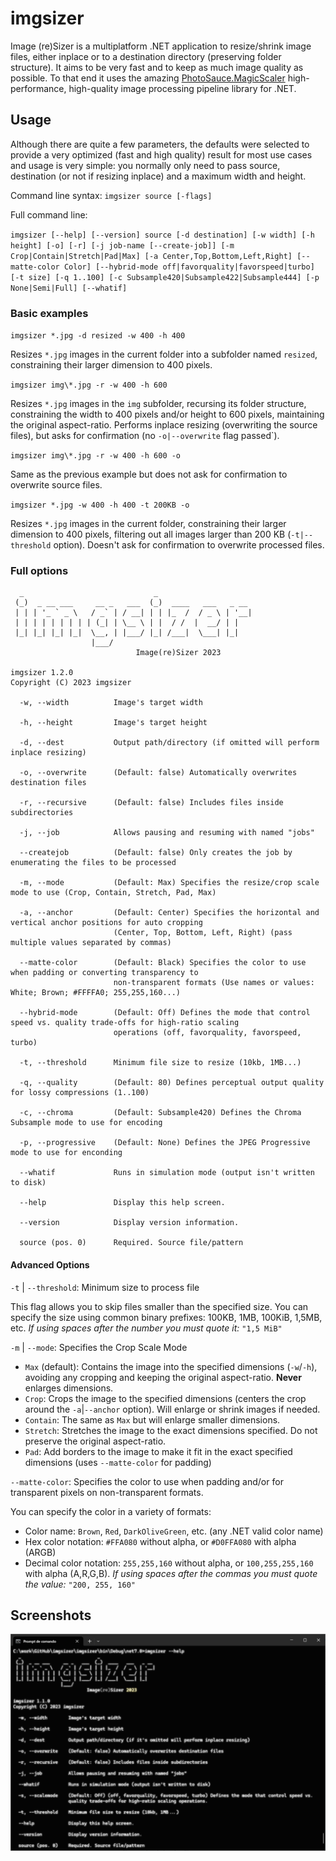 # imgsizer
Image (re)Sizer is a multiplatform .NET application to resize/shrink image files, either inplace or to a destination directory (preserving folder structure). It aims to be very fast and to keep as much image quality as possible. To that end it uses the amazing [PhotoSauce.MagicScaler](https://github.com/saucecontrol/PhotoSauce) high-performance, high-quality image processing pipeline library for .NET.

## Usage
Although there are quite a few parameters, the defaults were selected to provide a very optimized (fast and high quality) result for most use cases and usage is very simple: you normally only need to pass source, destination (or not if resizing inplace) and a maximum width and height.

Command line syntax: `imgsizer source [-flags]`

Full command line: 

`imgsizer [--help] [--version] source [-d destination] [-w width] [-h height] [-o] [-r] [-j job-name [--create-job]] [-m Crop|Contain|Stretch|Pad|Max] [-a Center,Top,Bottom,Left,Right] [--matte-color Color] [--hybrid-mode off|favorquality|favorspeed|turbo] [-t size] [-q 1..100] [-c Subsample420|Subsample422|Subsample444] [-p None|Semi|Full] [--whatif]`

### Basic examples

`imgsizer *.jpg -d resized -w 400 -h 400`

Resizes `*.jpg` images in the current folder into a subfolder named `resized`, constraining their larger dimension to 400 pixels.

`imgsizer img\*.jpg -r -w 400 -h 600`

Resizes `*.jpg` images in the `img` subfolder, recursing its folder structure, constraining the width to 400 pixels and/or height to 600 pixels, maintaining the original aspect-ratio. Performs inplace resizing (overwriting the source files), but asks for confirmation (no `-o|--overwrite` flag passed`).

`imgsizer img\*.jpg -r -w 400 -h 600 -o`

Same as the previous example but does not ask for confirmation to overwrite source files.

`imgsizer *.jpg -w 400 -h 400 -t 200KB -o`

Resizes `*.jpg` images in the current folder, constraining their larger dimension to 400 pixels, filtering out all images larger than 200 KB (`-t|--threshold` option). Doesn't ask for confirmation to overwrite processed files.

### Full options
```
  _                             _
 (_)  _ __ ___     __ _   ___  (_)  ____   ___   _ __
 | | | '_ ` _ \   / _` | / __| | | |_  /  / _ \ | '__|
 | | | | | | | | | (_| | \__ \ | |  / /  |  __/ | |
 |_| |_| |_| |_|  \__, | |___/ |_| /___|  \___| |_|
                  |___/
                            Image(re)Sizer 2023

imgsizer 1.2.0
Copyright (C) 2023 imgsizer

  -w, --width          Image's target width

  -h, --height         Image's target height

  -d, --dest           Output path/directory (if omitted will perform inplace resizing)

  -o, --overwrite      (Default: false) Automatically overwrites destination files

  -r, --recursive      (Default: false) Includes files inside subdirectories

  -j, --job            Allows pausing and resuming with named "jobs"

  --createjob          (Default: false) Only creates the job by enumerating the files to be processed

  -m, --mode           (Default: Max) Specifies the resize/crop scale mode to use (Crop, Contain, Stretch, Pad, Max)

  -a, --anchor         (Default: Center) Specifies the horizontal and vertical anchor positions for auto cropping
                       (Center, Top, Bottom, Left, Right) (pass multiple values separated by commas)

  --matte-color        (Default: Black) Specifies the color to use when padding or converting transparency to
                       non-transparent formats (Use names or values: White; Brown; #FFFFA0; 255,255,160...)

  --hybrid-mode        (Default: Off) Defines the mode that control speed vs. quality trade-offs for high-ratio scaling
                       operations (off, favorquality, favorspeed, turbo)

  -t, --threshold      Minimum file size to resize (10kb, 1MB...)

  -q, --quality        (Default: 80) Defines perceptual output quality for lossy compressions (1..100)

  -c, --chroma         (Default: Subsample420) Defines the Chroma Subsample mode to use for encoding

  -p, --progressive    (Default: None) Defines the JPEG Progressive mode to use for enconding

  --whatif             Runs in simulation mode (output isn't written to disk)

  --help               Display this help screen.

  --version            Display version information.

  source (pos. 0)      Required. Source file/pattern
```

#### Advanced Options
`-t` | `--threshold`: Minimum size to process file

This flag allows you to skip files smaller than the specified size. You can specify the size using common binary prefixes: 100KB, 1MB, 100KiB, 1,5MB, etc.
_If using spaces after the number you must quote it:_ `"1,5 MiB"`

`-m` | `--mode`: Specifies the Crop Scale Mode
* `Max` (default): Contains the image into the specified dimensions (`-w`/`-h`), avoiding any cropping and keeping the original aspect-ratio. **Never** enlarges dimensions. 
* `Crop`: Crops the image to the specified dimensions (centers the crop around the `-a`|`--anchor` option). Will enlarge or shrink images if needed.
* `Contain`: The same as `Max` but will enlarge smaller dimensions.
* `Stretch`: Stretches the image to the exact dimensions specified. Do not preserve the original aspect-ratio.
* `Pad`: Add borders to the image to make it fit in the exact specified dimensions (uses `--matte-color` for padding)

`--matte-color`: Specifies the color to use when padding and/or for transparent pixels on non-transparent formats. 

You can specify the color in a variety of formats:
* Color name: `Brown`, `Red`, `DarkOliveGreen`, etc. (any .NET valid color name)
* Hex color notation: `#FFA080` without alpha, or `#D0FFA080` with alpha (ARGB)
* Decimal color notation: `255,255,160` without alpha, or `100,255,255,160` with alpha (A,R,G,B). _If using spaces after the commas you must quote the value:_ `"200, 255, 160"`

## Screenshots

![Command Line Parameters](imgsizer/img/parameters.png)
